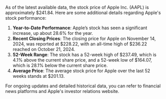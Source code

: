 As of the latest available data, the stock price of Apple Inc. (AAPL) is approximately $241.84. Here are some additional details regarding Apple's stock performance:

1. **Year-to-Date Performance**: Apple’s stock has seen a significant increase, up about 28.6% for the year.
2. **Recent Closing Prices**: The closing price for Apple on November 14, 2024, was reported at $228.22, with an all-time high of $236.22 reached on October 21, 2024.
3. **52-Week Range**: The stock has a 52-week high of $237.49, which is 4.1% above the current share price, and a 52-week low of $164.07, which is 28.1% below the current share price.
4. **Average Price**: The average stock price for Apple over the last 52 weeks stands at $201.13.

For ongoing updates and detailed historical data, you can refer to financial news platforms and Apple's investor relations website.